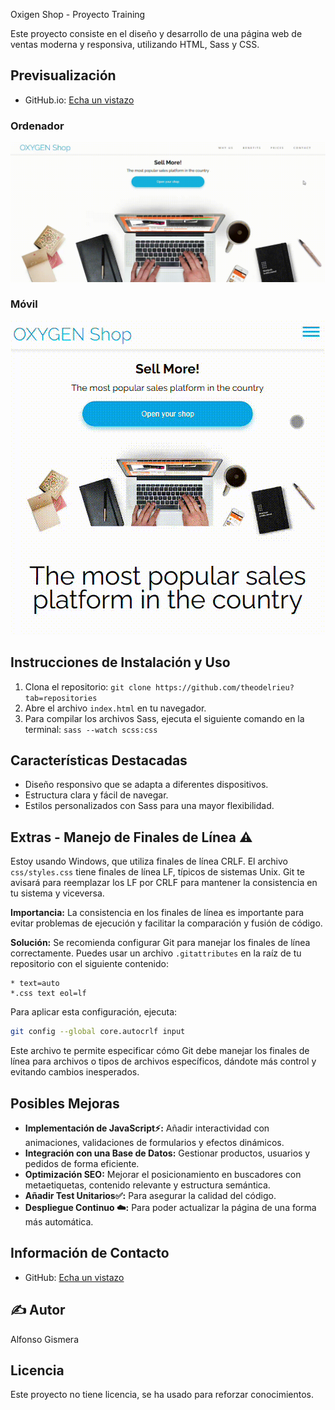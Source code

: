Oxigen Shop - Proyecto Training

Este proyecto consiste en el diseño y desarrollo de una página web de ventas moderna y responsiva, utilizando HTML, Sass y CSS.

## Previsualización
* GitHub.io: [Echa un vistazo](https://alfonsogismera.github.io/Oxigen_Shop/)
### Ordenador
<p align="center">
  <img src="./img/Ordenador.gif" alt="Animación de la página principal">
</p>


### Móvil
<p align="center">
  <img src="./img/Movil.gif" alt="Animación de la página principal">
</p>

## Instrucciones de Instalación y Uso

1. Clona el repositorio: `git clone https://github.com/theodelrieu?tab=repositories`
2. Abre el archivo `index.html` en tu navegador.
3. Para compilar los archivos Sass, ejecuta el siguiente comando en la terminal: `sass --watch scss:css`

## Características Destacadas

* Diseño responsivo que se adapta a diferentes dispositivos.
* Estructura clara y fácil de navegar.
* Estilos personalizados con Sass para una mayor flexibilidad.

## Extras - Manejo de Finales de Línea ⚠️

Estoy usando Windows, que utiliza finales de línea CRLF. El archivo `css/styles.css` tiene finales de línea LF, típicos de sistemas Unix. Git te avisará para reemplazar los LF por CRLF para mantener la consistencia en tu sistema y viceversa.

**Importancia:** La consistencia en los finales de línea es importante para evitar problemas de ejecución y facilitar la comparación y fusión de código.

**Solución:** Se recomienda configurar Git para manejar los finales de línea correctamente. Puedes usar un archivo `.gitattributes` en la raíz de tu repositorio con el siguiente contenido:

```
* text=auto
*.css text eol=lf
```

Para aplicar esta configuración, ejecuta:
```bash
git config --global core.autocrlf input
```

Este archivo te permite especificar cómo Git debe manejar los finales de línea para archivos o tipos de archivos específicos, dándote más control y evitando cambios inesperados.

## Posibles Mejoras

* **Implementación de JavaScript⚡:** Añadir interactividad con animaciones, validaciones de formularios y efectos dinámicos.
* **Integración con una Base de Datos:** Gestionar productos, usuarios y pedidos de forma eficiente.
* **Optimización SEO:** Mejorar el posicionamiento en buscadores con metaetiquetas, contenido relevante y estructura semántica.
* **Añadir Test Unitarios✅:** Para asegurar la calidad del código.
* **Despliegue Continuo ☁️:** Para poder actualizar la página de una forma más automática.

## Información de Contacto

* GitHub: [Echa un vistazo](https://github.com/AlfonsoGismera)

## ✍️ Autor

Alfonso Gismera

## Licencia

Este proyecto no tiene licencia, se ha usado para reforzar conocimientos.


